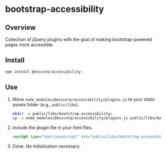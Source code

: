 # bootstrap-accessibility

## Overview
Collection of jQuery plugins with the goal of making bootstrap-powered pages more accessible.

## Install

```javascript
npm install @esscorp/accessibility;
```

## Use

1. Move `node_modules/@esscorp/accessibility/plugins.js` to your static assets folder (e.g., `public/libs`).

    ```bash
    mkdir -p public/libs/bootstrap-accessibility;
    cp -a node_modules/@esscorp/accessibility/plugins.js public/libs/bootstrap-accessibility/plugins.js;
    ```

2. Include the plugin file in your html files.

    ```html
    <script type="text/javascript" src="public/libs/bootstrap-accessibility/plugins.js"></script>
    ```

3. Done. No initialization necessary.
